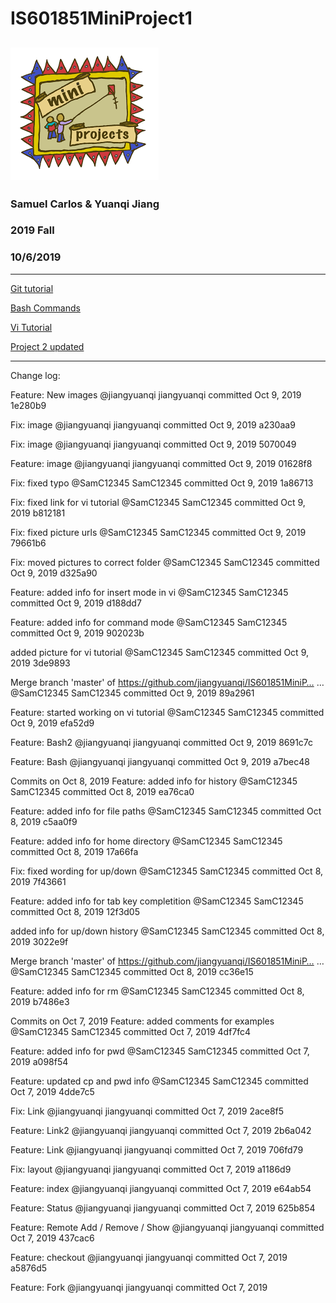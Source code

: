 # IS601851MiniProject1
![miniproject](/images/miniproject.png)
------
### Samuel Carlos & Yuanqi Jiang

### 2019 Fall

### 10/6/2019
------

[Git tutorial](https://github.com/jiangyuanqi/IS601851MiniProject1/blob/master/Git%20tutorial.md)

[Bash Commands](https://github.com/jiangyuanqi/IS601851MiniProject1/blob/master/Bash%20Commands.md)

[Vi Tutorial](https://github.com/jiangyuanqi/IS601851MiniProject1/blob/master/Vi%20Tutorial.md)

[Project 2 updated](https://github.com/jiangyuanqi/IS601851MiniProject1/blob/master/Project2%updated.md)

---------

Change log:

Feature: New images
@jiangyuanqi
jiangyuanqi committed Oct 9, 2019
1e280b9  

Fix: image
@jiangyuanqi
jiangyuanqi committed Oct 9, 2019
a230aa9  

Fix: image
@jiangyuanqi
jiangyuanqi committed Oct 9, 2019
5070049  

Feature: image
@jiangyuanqi
jiangyuanqi committed Oct 9, 2019
01628f8  

Fix: fixed typo
@SamC12345
SamC12345 committed Oct 9, 2019
1a86713  

Fix: fixed link for vi tutorial
@SamC12345
SamC12345 committed Oct 9, 2019
b812181

Fix: fixed picture urls
@SamC12345
SamC12345 committed Oct 9, 2019
79661b6  

Fix: moved pictures to correct folder
@SamC12345
SamC12345 committed Oct 9, 2019
d325a90

Feature: added info for insert mode in vi
@SamC12345
SamC12345 committed Oct 9, 2019
d188dd7

Feature: added info for command mode
@SamC12345
SamC12345 committed Oct 9, 2019
902023b  

added picture for vi tutorial
@SamC12345
SamC12345 committed Oct 9, 2019
3de9893  

Merge branch 'master' of https://github.com/jiangyuanqi/IS601851MiniP…  …
@SamC12345
SamC12345 committed Oct 9, 2019
89a2961  

Feature: started working on vi tutorial
@SamC12345
SamC12345 committed Oct 9, 2019
efa52d9  

Feature: Bash2
@jiangyuanqi
jiangyuanqi committed Oct 9, 2019
8691c7c  

Feature: Bash
@jiangyuanqi
jiangyuanqi committed Oct 9, 2019
a7bec48  

Commits on Oct 8, 2019
Feature: added info for history
@SamC12345
SamC12345 committed Oct 8, 2019
ea76ca0  

Feature: added info for file paths
@SamC12345
SamC12345 committed Oct 8, 2019
c5aa0f9  

Feature: added info for home directory
@SamC12345
SamC12345 committed Oct 8, 2019
17a66fa  

Fix: fixed wording for up/down
@SamC12345
SamC12345 committed Oct 8, 2019
7f43661  

Feature: added info for tab key completition
@SamC12345
SamC12345 committed Oct 8, 2019
12f3d05  

added info for up/down history
@SamC12345
SamC12345 committed Oct 8, 2019
3022e9f  

Merge branch 'master' of https://github.com/jiangyuanqi/IS601851MiniP…  …
@SamC12345
SamC12345 committed Oct 8, 2019
cc36e15  

Feature: added info for rm
@SamC12345
SamC12345 committed Oct 8, 2019
b7486e3  

Commits on Oct 7, 2019
Feature: added comments for examples
@SamC12345
SamC12345 committed Oct 7, 2019
4df7fc4  

Feature: added info for pwd
@SamC12345
SamC12345 committed Oct 7, 2019
a098f54  

Feature: updated cp and pwd info
@SamC12345
SamC12345 committed Oct 7, 2019
4dde7c5  

Fix: Link
@jiangyuanqi
jiangyuanqi committed Oct 7, 2019
2ace8f5  

Feature: Link2
@jiangyuanqi
jiangyuanqi committed Oct 7, 2019
2b6a042  

Feature: Link
@jiangyuanqi
jiangyuanqi committed Oct 7, 2019
706fd79  

Fix: layout
@jiangyuanqi
jiangyuanqi committed Oct 7, 2019
a1186d9  

Feature: index
@jiangyuanqi
jiangyuanqi committed Oct 7, 2019
e64ab54  

Feature: Status
@jiangyuanqi
jiangyuanqi committed Oct 7, 2019
625b854  

Feature: Remote Add / Remove / Show
@jiangyuanqi
jiangyuanqi committed Oct 7, 2019
437cac6  

Feature: checkout
@jiangyuanqi
jiangyuanqi committed Oct 7, 2019
a5876d5  

Feature: Fork
@jiangyuanqi
jiangyuanqi committed Oct 7, 2019
